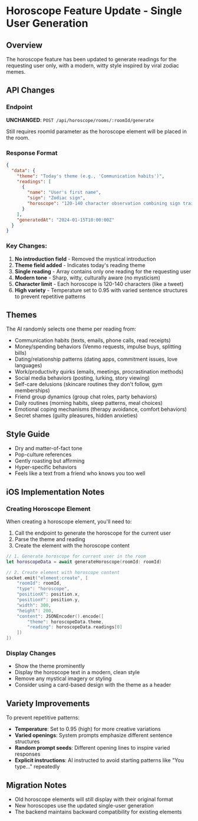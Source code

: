 # Horoscope Feature Update - Single User Generation

## Overview
The horoscope feature has been updated to generate readings for the requesting user only, with a modern, witty style inspired by viral zodiac memes.

## API Changes

### Endpoint
**UNCHANGED**: `POST /api/horoscope/rooms/:roomId/generate`

Still requires roomId parameter as the horoscope element will be placed in the room.

### Response Format
```json
{
  "data": {
    "theme": "Today's theme (e.g., 'Communication habits')",
    "readings": [
      {
        "name": "User's first name",
        "sign": "Zodiac sign",
        "horoscope": "120-140 character observation combining sign traits with theme"
      }
    ],
    "generatedAt": "2024-01-15T10:00:00Z"
  }
}
```

### Key Changes:
1. **No introduction field** - Removed the mystical introduction
2. **Theme field added** - Indicates today's reading theme
3. **Single reading** - Array contains only one reading for the requesting user
4. **Modern tone** - Sharp, witty, culturally aware (no mysticism)
5. **Character limit** - Each horoscope is 120-140 characters (like a tweet)
6. **High variety** - Temperature set to 0.95 with varied sentence structures to prevent repetitive patterns

## Themes
The AI randomly selects one theme per reading from:
- Communication habits (texts, emails, phone calls, read receipts)
- Money/spending behaviors (Venmo requests, impulse buys, splitting bills)
- Dating/relationship patterns (dating apps, commitment issues, love languages)
- Work/productivity quirks (emails, meetings, procrastination methods)
- Social media behaviors (posting, lurking, story viewing)
- Self-care delusions (skincare routines they don't follow, gym memberships)
- Friend group dynamics (group chat roles, party behaviors)
- Daily routines (morning habits, sleep patterns, meal choices)
- Emotional coping mechanisms (therapy avoidance, comfort behaviors)
- Secret shames (guilty pleasures, hidden anxieties)

## Style Guide
- Dry and matter-of-fact tone
- Pop-culture references
- Gently roasting but affirming
- Hyper-specific behaviors
- Feels like a text from a friend who knows you too well

## iOS Implementation Notes

### Creating Horoscope Element
When creating a horoscope element, you'll need to:
1. Call the endpoint to generate the horoscope for the current user
2. Parse the theme and reading
3. Create the element with the horoscope content

```swift
// 1. Generate horoscope for current user in the room
let horoscopeData = await generateHoroscope(roomId: roomId)

// 2. Create element with horoscope content
socket.emit("element:create", [
    "roomId": roomId,
    "type": "horoscope",
    "positionX": position.x,
    "positionY": position.y,
    "width": 300,
    "height": 200,
    "content": JSONEncoder().encode([
        "theme": horoscopeData.theme,
        "reading": horoscopeData.readings[0]
    ])
])
```

### Display Changes
- Show the theme prominently
- Display the horoscope text in a modern, clean style
- Remove any mystical imagery or styling
- Consider using a card-based design with the theme as a header

## Variety Improvements
To prevent repetitive patterns:
- **Temperature**: Set to 0.95 (high) for more creative variations
- **Varied openings**: System prompts emphasize different sentence structures
- **Random prompt seeds**: Different opening lines to inspire varied responses
- **Explicit instructions**: AI instructed to avoid starting patterns like "You type..." repeatedly

## Migration Notes
- Old horoscope elements will still display with their original format
- New horoscopes use the updated single-user generation
- The backend maintains backward compatibility for existing elements